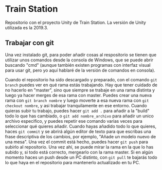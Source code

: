 # Train Station

Repositorio con el proyecto Unity de Train Station. La versión de Unity utilizada es la 2019.3.

## Trabajar con git

Una vez instalado git, para poder añadir cosas al respositorio se tienen que utilizar unos comandos desde la consola de Windows, que se puede abrir buscando "cmd" (aunque también existen programas con interfaz visual para usar git, pero yo aquí hablaré de la versión de comandos en consola).

Cuando el repositorio ha sido descargado y preparado, con el comando ```git branch``` puedes ver en qué rama estás trabajando. Hay que tener cuidado de no hacerlo en "master", sino que siempre se trabaje en una rama distinta y luego ya hacer merges de esa rama con master. Puedes crear una nueva rama con ```git branch nombre``` y luego moverte a esa nueva rama con ```git checkout nombre```, y asi trabajar tranquilamente en ese entorno. Cuando quieras subir tu trabajo, puedes hacer ```git add .``` para añadir a la "build" todo lo que has cambiado, o ```git add nombre_archivo``` para añadir un unico archivo especifico, y puedes repetir ese comando varias veces para seleccionar qué quieres añadir. Cuando hayas añadido todo lo que quieres, haces ```git commit``` y se abrirá algún editor de texto para que escribas una frase descriptiva de los cambios, por ejemplo, "Añade un modelo nuevo de una mesa". Una vez el commit está hecho, puedes hacer ```git push``` para subirlo al repositorio. Una vez ahí, se puede mirar la rama en la que lo has subido y, si todo está correcto, mergearlo con la rama master. Si en algún momento haces un push desde un PC distinto, con ```git pull``` te bajarás todo lo que haya en el repositorio para mantenerlo actualizado en tu PC.